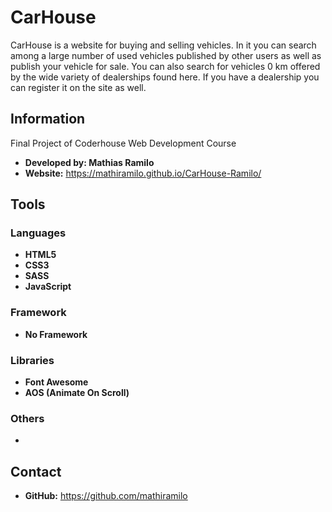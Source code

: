 # CarHouse
CarHouse is a website for buying and selling vehicles. In it you can search among a large number of used vehicles published by other users as well as publish your vehicle for sale. You can also search for vehicles 0 km offered by the wide variety of dealerships found here. If you have a dealership you can register it on the site as well.
## Information
Final Project of Coderhouse Web Development Course
* **Developed by: Mathias Ramilo**
* **Website:** https://mathiramilo.github.io/CarHouse-Ramilo/
## Tools
### Languages
* **HTML5**
* **CSS3**
* **SASS**
* **JavaScript**
### Framework
* **No Framework**
### Libraries
* **Font Awesome**
* **AOS (Animate On Scroll)**
### Others
* 
## Contact
* **GitHub:** https://github.com/mathiramilo
